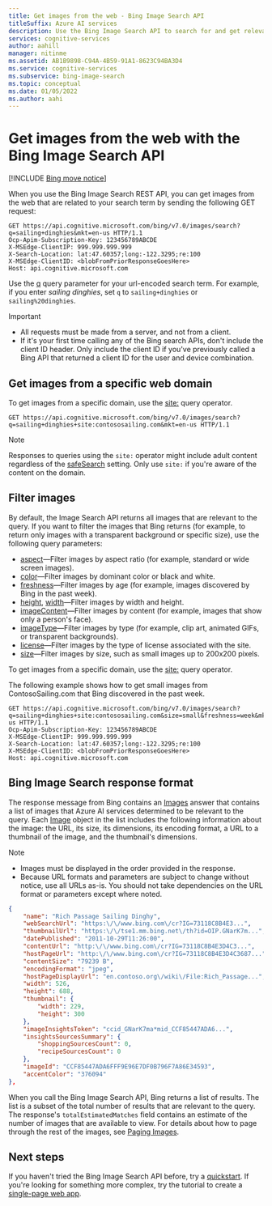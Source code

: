 ```yaml
---
title: Get images from the web - Bing Image Search API
titleSuffix: Azure AI services
description: Use the Bing Image Search API to search for and get relevant images from the web.
services: cognitive-services
author: aahill
manager: nitinme
ms.assetid: AB1B9898-C94A-4B59-91A1-8623C94BA3D4
ms.service: cognitive-services
ms.subservice: bing-image-search
ms.topic: conceptual
ms.date: 01/05/2022
ms.author: aahi
---
```


# Get images from the web with the Bing Image Search API

[!INCLUDE [Bing move notice](../../bing-web-search/includes/bing-move-notice.md)]

When you use the Bing Image Search REST API, you can get images from the web that are related to your search term by sending the following GET request:

```http
GET https://api.cognitive.microsoft.com/bing/v7.0/images/search?q=sailing+dinghies&mkt=en-us HTTP/1.1
Ocp-Apim-Subscription-Key: 123456789ABCDE
X-MSEdge-ClientIP: 999.999.999.999
X-Search-Location: lat:47.60357;long:-122.3295;re:100
X-MSEdge-ClientID: <blobFromPriorResponseGoesHere>
Host: api.cognitive.microsoft.com
```

Use the [q](/rest/api/cognitiveservices-bingsearch/bing-images-api-v7-reference#query) query parameter for your url-encoded search term. For example, if you enter *sailing dinghies*, set `q` to `sailing+dinghies` or `sailing%20dinghies`.

> [!IMPORTANT]
> * All requests must be made from a server, and not from a client.
> * If it's your first time calling any of the Bing search APIs, don't include the client ID header. Only include the client ID if you've previously called a Bing API that returned a client ID for the user and device combination.

## Get images from a specific web domain

To get images from a specific domain, use the [site:](/previous-versions/bing/search/ff795613(v=msdn.10)) query operator.

```http
GET https://api.cognitive.microsoft.com/bing/v7.0/images/search?q=sailing+dinghies+site:contososailing.com&mkt=en-us HTTP/1.1
```

> [!NOTE]
> Responses to queries using the `site:` operator might include adult content regardless of the [safeSearch](/rest/api/cognitiveservices-bingsearch/bing-images-api-v7-reference#safesearch) setting. Only use `site:` if you're aware of the content on the domain.

## Filter images

 By default, the Image Search API returns all images that are relevant to the query. If you want to filter the images that Bing returns (for example, to return only images with a transparent background or specific size), use the following query parameters:

* [aspect](/rest/api/cognitiveservices-bingsearch/bing-images-api-v7-reference#aspect)—Filter images by aspect ratio (for example, standard or wide screen images).
* [color](/rest/api/cognitiveservices-bingsearch/bing-images-api-v7-reference#color)—Filter images by dominant color or black and white.
* [freshness](/rest/api/cognitiveservices-bingsearch/bing-images-api-v7-reference#freshness)—Filter images by age (for example, images discovered by Bing in the past week).
* [height](/rest/api/cognitiveservices-bingsearch/bing-images-api-v7-reference#height), [width](/rest/api/cognitiveservices-bingsearch/bing-images-api-v7-reference#width)—Filter images by width and height.
* [imageContent](/rest/api/cognitiveservices-bingsearch/bing-images-api-v7-reference#imagecontent)—Filter images by content (for example, images that show only a person's face).
* [imageType](/rest/api/cognitiveservices-bingsearch/bing-images-api-v7-reference#imagetype)—Filter images by type (for example, clip art, animated GIFs, or transparent backgrounds).
* [license](/rest/api/cognitiveservices-bingsearch/bing-images-api-v7-reference#license)—Filter images by the type of license associated with the site.
* [size](/rest/api/cognitiveservices-bingsearch/bing-images-api-v7-reference#size)—Filter images by size, such as small images up to 200x200 pixels.

To get images from a specific domain, use the [site:](/previous-versions/bing/search/ff795613(v=msdn.10)) query operator.

The following example shows how to get small images from ContosoSailing.com that Bing discovered in the past week.  

```http
GET https://api.cognitive.microsoft.com/bing/v7.0/images/search?q=sailing+dinghies+site:contososailing.com&size=small&freshness=week&mkt=en-us HTTP/1.1  
Ocp-Apim-Subscription-Key: 123456789ABCDE  
X-MSEdge-ClientIP: 999.999.999.999  
X-Search-Location: lat:47.60357;long:-122.3295;re:100  
X-MSEdge-ClientID: <blobFromPriorResponseGoesHere>  
Host: api.cognitive.microsoft.com  
```

## Bing Image Search response format

The response message from Bing contains an [Images](/rest/api/cognitiveservices-bingsearch/bing-images-api-v7-reference#images) answer that contains a list of images that Azure AI services determined to be relevant to the query. Each [Image](/rest/api/cognitiveservices-bingsearch/bing-images-api-v7-reference#image) object in the list includes the following information about the image: the URL, its size, its dimensions, its encoding format, a URL to a thumbnail of the image, and the thumbnail's dimensions.

> [!NOTE]
> * Images must be displayed in the order provided in the response.
> * Because URL formats and parameters are subject to change without notice, use all URLs as-is. You should not take dependencies on the URL format or parameters except where noted.

```json
{
    "name": "Rich Passage Sailing Dinghy",
    "webSearchUrl": "https:\/\/www.bing.com\/cr?IG=73118C8B4E3...",
    "thumbnailUrl": "https:\/\/tse1.mm.bing.net\/th?id=OIP.GNarK7m...",
    "datePublished": "2011-10-29T11:26:00",
    "contentUrl": "http:\/\/www.bing.com\/cr?IG=73118C8B4E3D4C3...",
    "hostPageUrl": "http:\/\/www.bing.com\/cr?IG=73118C8B4E3D4C3687...",
    "contentSize": "79239 B",
    "encodingFormat": "jpeg",
    "hostPageDisplayUrl": "en.contoso.org\/wiki\/File:Rich_Passage...",
    "width": 526,
    "height": 688,
    "thumbnail": {
        "width": 229,
        "height": 300
    },
    "imageInsightsToken": "ccid_GNarK7ma*mid_CCF85447ADA6...",
    "insightsSourcesSummary": {
        "shoppingSourcesCount": 0,
        "recipeSourcesCount": 0
    },
    "imageId": "CCF85447ADA6FFF9E96E7DF0B796F7A86E34593",
    "accentColor": "376094"
},
```

When you call the Bing Image Search API, Bing returns a list of results. The list is a subset of the total number of results that are relevant to the query. The response's `totalEstimatedMatches` field contains an estimate of the number of images that are available to view. For details about how to page through the rest of the images, see [Paging Images](../../bing-web-search/paging-search-results.md).

## Next steps

If you haven't tried the Bing Image Search API before, try a [quickstart](../quickstarts/csharp.md). If you're looking for something more complex, try the tutorial to create a [single-page web app](../tutorial-bing-image-search-single-page-app.md).
